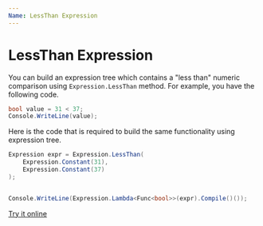 ```yaml
---
Name: LessThan Expression
---
```


# LessThan Expression

You can build an expression tree which contains a "less than" numeric comparison using `Expression.LessThan` method. For example, you have the following code.

```csharp
bool value = 31 < 37;
Console.WriteLine(value);
```

Here is the code that is required to build the same functionality using expression tree. 

```csharp
Expression expr = Expression.LessThan(
    Expression.Constant(31),
    Expression.Constant(37)
);


Console.WriteLine(Expression.Lambda<Func<bool>>(expr).Compile()());
```

[Try it online](https://dotnetfiddle.net/ZfiLPY)
